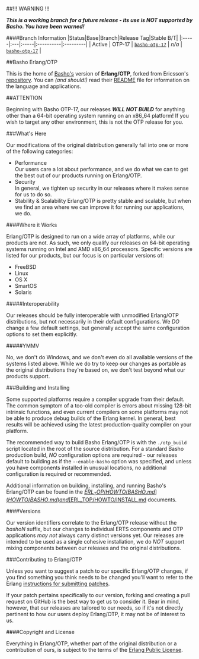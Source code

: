 ##!!! WARNING !!!

***This is a working branch for a future release - its use is NOT supported by Basho. You have been warned!***

####Branch Information
|Status|Base|Branch|Release Tag|Stable B/T|
|:-----|:---|:-----|:----------|:---------|
| Active       | OTP-17 | [`basho-otp-17`](http://github.com/basho/otp/tree/basho-otp-17) | _n/a_ | [`basho-otp-17`](http://github.com/basho/otp/tree/basho-otp-17) |

##Basho Erlang/OTP

This is the home of [Basho's][1] version of **Erlang/OTP**, forked from
Ericsson's [repository][4].  You can _(and should!)_ read their
[README][5] file for information on the language and applications.

##ATTENTION

Beginning with Basho OTP-17, our releases ***WILL NOT BUILD*** for anything
other than a 64-bit operating system running on an x86_64 platform! If you
wish to target any other environment, this is not the OTP release for you.

###What's Here

Our modifications of the original distribution generally fall into one or
more of the following categories:

* Performance<br />
  Our users care a lot about performance, and we do what we can to
  get the best out of our products running on Erlang/OTP.
* Security<br />
  In general, we tighten up security in our releases where it makes
  sense for us to do so.
* Stability & Scalability
  Erlang/OTP is pretty stable and scalable, but when we find an area
  where we can improve it for running our applications, we do.

####Where it Works

Erlang/OTP is designed to run on a wide array of platforms, while our
products are not. As such, we only qualify our releases on 64-bit
operating systems running on Intel and AMD x86_64 processors. Specific
versions are listed for our products, but our focus is on particular
versions of:

* FreeBSD
* Linux
* OS X
* SmartOS
* Solaris

#####Interoperability

Our releases should be fully interoperable with unmodified Erlang/OTP
distributions, but not necessarily in their default configurations. We
_DO_ change a few default settings, but generally accept the same
configuration options to set them explicitly.

#####YMMV

No, we don't do Windows, and we don't even do all available versions of
the systems listed above. While we do try to keep our changes as portable
as the original distributions they're based on, we don't test beyond what
our products support.

###Building and Installing

Some supported platforms require a compiler upgrade from their default.
The common symptom of a too-old compiler is errors about missing 128-bit
intrinsic functions, and even current compilers on some platforms may not
be able to produce debug builds of the Erlang kernel. In general, best
results will be achieved using the latest production-quality compiler on
your platform.

The recommended way to build Basho Erlang/OTP is with the `./otp_build`
script located in the root of the source distribution. For a standard Basho
production build, _NO_ configuration options are required - our releases
default to building as if the `--enable-basho` option was specified, and
unless you have components installed in unusual locations, no additional
configuration is required or recommended.

Additional information on building, installing, and running Basho's
Erlang/OTP can be found in the [$ERL_TOP/HOWTO/BASHO.md](HOWTO/BASHO.md)
and [$ERL_TOP/HOWTO/INSTALL.md](HOWTO/INSTALL.md) documents.

####Versions

Our version identifiers correlate to the Erlang/OTP release without the
_bashoN_ suffix, but our changes to individual ERTS components and OTP
applications _may not_ always carry distinct versions yet.
Our releases are intended to be used as a single cohesive installation,
we do _NOT_ support mixing components between our releases and the original
distributions.

###Contributing to Erlang/OTP

Unless you want to suggest a patch to our specific Erlang/OTP changes,
if you find something you think needs to be changed you'll want to refer
to the Erlang [instructions for submitting patches][6].

If your patch pertains specifically to our version, forking and creating
a pull request on GitHub is the best way to get us to consider it. Bear in
mind, however, that our releases are tailored to our needs, so if it's
not directly pertinent to how our users deploy Erlang/OTP, it may not be
of interest to us.

####Copyright and License

Everything in Erlang/OTP, whether part of the original distribution or a
contribution of ours, is subject to the terms of the
[Erlang Public License][3].


  [1]: http://www.basho.com
  [2]: http://www.erlang.org
  [3]: http://www.erlang.org/EPLICENSE
  [4]: http://github.com/erlang/otp
  [5]: http://github.com/erlang/otp/blob/maint-17/README.md
  [6]: http://wiki.github.com/erlang/otp/submitting-patches
